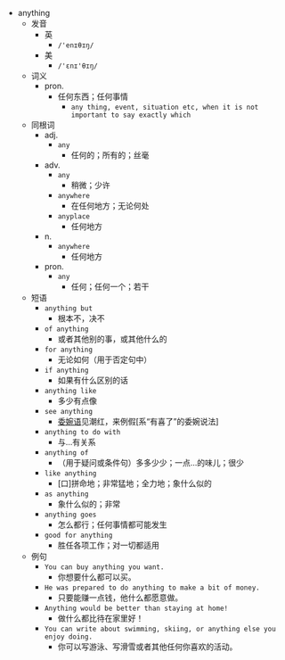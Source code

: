 - anything
  - 发音
    - 英
      - `/'enɪθɪŋ/`
    - 美
      - `/'ɛnɪ'θɪŋ/`
  - 词义
    - pron.
      - 任何东西；任何事情
        - `any thing, event, situation etc, when it is not important to say exactly which`
  - 同根词
    - adj.
      - `any`
        - 任何的；所有的；丝毫
    - adv.
      - `any`
        - 稍微；少许
      - `anywhere`
        - 在任何地方；无论何处
      - `anyplace`
        - 任何地方
    - n.
      - `anywhere`
        - 任何地方
    - pron.
      - `any`
        - 任何；任何一个；若干
  - 短语
    - `anything but`
      - 根本不，决不 
    - `of anything`
      - 或者其他别的事，或其他什么的 
    - `for anything`
      - 无论如何（用于否定句中） 
    - `if anything`
      - 如果有什么区别的话 
    - `anything like`
      - 多少有点像 
    - `see anything`
      - [委婉语](女子)见潮红，来例假[系“有喜了”的委婉说法] 
    - `anything to do with`
      - 与…有关系 
    - `anything of`
      - （用于疑问或条件句）多多少少；一点…的味儿；很少 
    - `like anything`
      - [口]拼命地；非常猛地；全力地；象什么似的 
    - `as anything`
      - 象什么似的；非常 
    - `anything goes`
      - 怎么都行；任何事情都可能发生 
    - `good for anything`
      - 胜任各项工作；对一切都适用 
  - 例句
    - `You can buy anything you want.`
      - 你想要什么都可以买。
    - `He was prepared to do anything to make a bit of money.`
      - 只要能赚一点钱，他什么都愿意做。
    - `Anything would be better than staying at home!`
      - 做什么都比待在家里好！
    - `You can write about swimming, skiing, or anything else you enjoy doing.`
      - 你可以写游泳、写滑雪或者其他任何你喜欢的活动。

